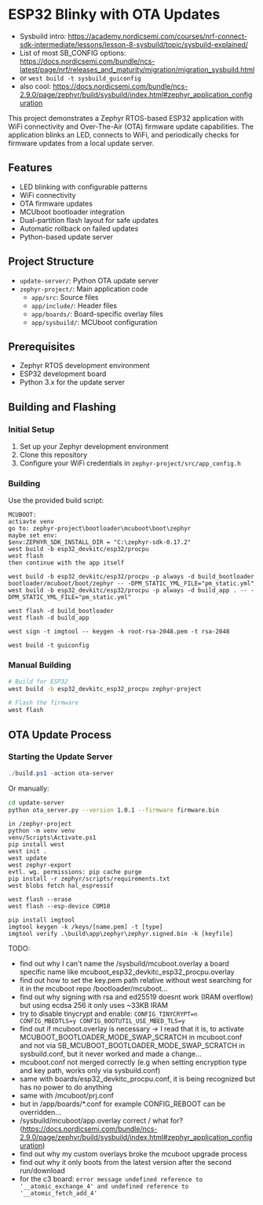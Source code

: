 # ESP32 Blinky with OTA Updates
* Sysbuild intro: https://academy.nordicsemi.com/courses/nrf-connect-sdk-intermediate/lessons/lesson-8-sysbuild/topic/sysbuild-explained/
* List of most SB_CONFIG options: https://docs.nordicsemi.com/bundle/ncs-latest/page/nrf/releases_and_maturity/migration/migration_sysbuild.html
* or `west build -t sysbuild_guiconfig`
* also cool: https://docs.nordicsemi.com/bundle/ncs-2.9.0/page/zephyr/build/sysbuild/index.html#zephyr_application_configuration

This project demonstrates a Zephyr RTOS-based ESP32 application with WiFi connectivity and Over-The-Air (OTA) firmware update capabilities. The application blinks an LED, connects to WiFi, and periodically checks for firmware updates from a local update server.

## Features

- LED blinking with configurable patterns
- WiFi connectivity
- OTA firmware updates
- MCUboot bootloader integration
- Dual-partition flash layout for safe updates
- Automatic rollback on failed updates
- Python-based update server

## Project Structure
- `update-server/`: Python OTA update server
- `zephyr-project/`: Main application code
  - `app/src`: Source files
  - `app/include/`: Header files
  - `app/boards/`: Board-specific overlay files
  - `app/sysbuild/`: MCUboot configuration

## Prerequisites

- Zephyr RTOS development environment
- ESP32 development board
- Python 3.x for the update server

## Building and Flashing

### Initial Setup

1. Set up your Zephyr development environment
2. Clone this repository
3. Configure your WiFi credentials in `zephyr-project/src/app_config.h`

### Building

Use the provided build script:
```
MCUBOOT:
actiavte venv
go to: zephyr-project\bootloader\mcuboot\boot\zephyr
maybe set env: 
$env:ZEPHYR_SDK_INSTALL_DIR = "C:\zephyr-sdk-0.17.2"
west build -b esp32_devkitc/esp32/procpu
west flash
then continue with the app itself
```

```
west build -b esp32_devkitc/esp32/procpu -p always -d build_bootloader bootloader/mcuboot/boot/zephyr -- -DPM_STATIC_YML_FILE="pm_static.yml"
west build -b esp32_devkitc/esp32/procpu -p always -d build_app . -- -DPM_STATIC_YML_FILE="pm_static.yml"

west flash -d build_bootloader
west flash -d build_app
```

```
west sign -t imgtool -- keygen -k root-rsa-2048.pem -t rsa-2048
```

```
west build -t guiconfig
```
### Manual Building

```bash
# Build for ESP32
west build -b esp32_devkitc_esp32_procpu zephyr-project

# Flash the firmware
west flash
```

## OTA Update Process

### Starting the Update Server

```powershell
./build.ps1 -action ota-server
```

Or manually:

```bash
cd update-server
python ota_server.py --version 1.0.1 --firmware firmware.bin
```

```
in /zephyr-project
python -m venv venv
venv/Scripts\Activate.ps1
pip install west
west init .
west update
west zephyr-export
evtl. wg. permissions: pip cache purge
pip install -r zephyr/scripts/requirements.txt
west blobs fetch hal_espressif
```

```
west flash --erase
west flash --esp-device COM10
```

```
pip install imgtool
imgtool keygen -k /keys/[name.pem] -t [type]
imgtool verify .\build\app\zephyr\zephyr.signed.bin -k [keyfile]
```
TODO:
* find out why I can't name the /sysbuild/mcuboot.overlay a board specific name like mcuboot_esp32_devkitc_esp32_procpu.overlay
* find out how to set the key.pem path relative without west searching for it in the mcuboot repo /bootloader/mcuboot...
* find out why signing with rsa and ed25519 doesnt work (IRAM overflow) but using ecdsa 256 it only uses ~33KB IRAM
* try to disable tinycrypt and enable: ```CONFIG_TINYCRYPT=n
CONFIG_MBEDTLS=y
CONFIG_BOOTUTIL_USE_MBED_TLS=y```
* find out if mcuboot.overlay is necessary -> I read that it is, to activate MCUBOOT_BOOTLOADER_MODE_SWAP_SCRATCH in mcuboot.conf and not via SB_MCUBOOT_BOOTLOADER_MODE_SWAP_SCRATCH in sysbuild.conf, but it never worked and made a change...
* mcuboot.conf not merged correctly (e.g when setting encryption type and key path, works only via sysbuild.conf)
* same with boards/esp32_devkitc_procpu.conf, it is being recognized but has no power to do anything
* same with /mcuboot/prj.conf
* but in /app/boards/*.conf for example CONFIG_REBOOT can be overridden...
* /sysbuild/mcuboot/app.overlay correct / what for? (https://docs.nordicsemi.com/bundle/ncs-2.9.0/page/zephyr/build/sysbuild/index.html#zephyr_application_configuration)
* find out why my custom overlays broke the mcuboot upgrade process
* find out why it only boots from the latest version after the second run/download
* for the c3 board: `error message undefined reference to '__atomic_exchange_4' and undefined reference to '__atomic_fetch_add_4'`